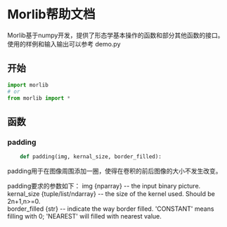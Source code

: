 # Morlib帮助文档

Morlib基于numpy开发，提供了形态学基本操作的函数和部分其他函数的接口。使用的样例和输入输出可以参考 demo.py

## 开始

```py
import morlib
# or
from morlib import *
```

## 函数

### padding

```py
    def padding(img, kernal_size, border_filled):
```

padding用于在图像周围添加一圈，使得在卷积的前后图像的大小不发生改变。

padding要求的参数如下：
    img {nparray} -- the input binary picture.  
    kernal_size {tuple/list/ndarray} -- the size of the kernel used. Should be 2n+1,n>=0.  
    border_filled {str} --  indicate the way border filled. 'CONSTANT' means filling with 0; 'NEAREST' will filled with nearest value.
